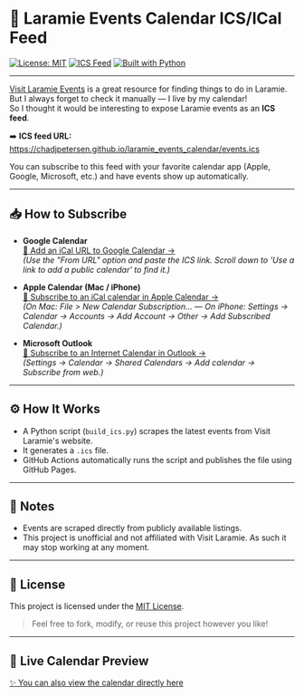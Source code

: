 # 📅 Laramie Events Calendar ICS/ICal Feed

[![License: MIT](https://img.shields.io/badge/License-MIT-yellow.svg)](LICENSE)
[![ICS Feed](https://img.shields.io/badge/ICS%20Feed-Available-brightgreen)](https://chadjpetersen.github.io/laramie_events_calendar/events.ics)
[![Built with Python](https://img.shields.io/badge/Built%20With-Python-3776AB)](https://www.python.org/)

---

[Visit Laramie Events](https://www.visitlaramie.org/events/) is a great resource for finding things to do in Laramie.  
But I always forget to check it manually — I live by my calendar!  
So I thought it would be interesting to expose Laramie events as an **ICS feed**.

➡️ **ICS feed URL:** https://chadjpetersen.github.io/laramie_events_calendar/events.ics

You can subscribe to this feed with your favorite calendar app (Apple, Google, Microsoft, etc.) and have events show up automatically.

---

## 📥 How to Subscribe

- **Google Calendar**  
  [📖 Add an iCal URL to Google Calendar →](https://support.google.com/calendar/answer/37100?hl=en)  
  *(Use the "From URL" option and paste the ICS link. Scroll down to 'Use a link to add a public calendar' to find it.)*

- **Apple Calendar (Mac / iPhone)**  
  [📖 Subscribe to an iCal calendar in Apple Calendar →](https://support.apple.com/guide/calendar/subscribe-to-calendars-icl1022/mac)  
  *(On Mac: File > New Calendar Subscription... — On iPhone: Settings → Calendar → Accounts → Add Account → Other → Add Subscribed Calendar.)*

- **Microsoft Outlook**  
  [📖 Subscribe to an Internet Calendar in Outlook →](https://support.microsoft.com/en-us/office/import-or-subscribe-to-a-calendar-in-outlook-on-the-web-503ffaf6-7b86-44fe-8dd6-8099d95f38df)  
  *(Settings → Calendar → Shared Calendars → Add calendar → Subscribe from web.)*

---

## ⚙️ How It Works

- A Python script (`build_ics.py`) scrapes the latest events from Visit Laramie's website.
- It generates a `.ics` file.
- GitHub Actions automatically runs the script and publishes the file using GitHub Pages.

---

## 💬 Notes

- Events are scraped directly from publicly available listings.
- This project is unofficial and not affiliated with Visit Laramie. As such it may stop working at any moment.

---

## 📜 License

This project is licensed under the [MIT License](LICENSE).

> Feel free to fork, modify, or reuse this project however you like!

---

## 📆 Live Calendar Preview

[✨ You can also view the calendar directly here](https://calendar.google.com/calendar/embed?src=l02e52v4nkrhgrhpjoi3htuo10ghtll3%40import.calendar.google.com&ctz=America%2FDenver)
